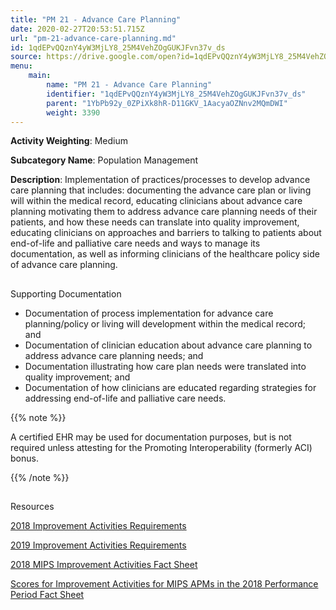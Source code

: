 ```yaml
---
title: "PM 21 - Advance Care Planning"
date: 2020-02-27T20:53:51.715Z
url: "pm-21-advance-care-planning.md"
id: 1qdEPvQQznY4yW3MjLY8_25M4VehZOgGUKJFvn37v_ds
source: https://drive.google.com/open?id=1qdEPvQQznY4yW3MjLY8_25M4VehZOgGUKJFvn37v_ds
menu:
    main:
        name: "PM 21 - Advance Care Planning"
        identifier: "1qdEPvQQznY4yW3MjLY8_25M4VehZOgGUKJFvn37v_ds"
        parent: "1YbPb92y_0ZPiXk8hR-D11GKV_1AacyaOZNnv2MQmDWI"
        weight: 3390
---
```









**Activity Weighting**: Medium

**Subcategory Name**: Population Management

**Description**: Implementation of practices/processes to develop advance care planning that includes: documenting the advance care plan or living will within the medical record, educating clinicians about advance care planning motivating them to address advance care planning needs of their patients, and how these needs can translate into quality improvement, educating clinicians on approaches and barriers to talking to patients about end-of-life and palliative care needs and ways to manage its documentation, as well as informing clinicians of the healthcare policy side of advance care planning.







## 

Supporting Documentation

* Documentation of process implementation for advance care planning/policy or living will development within the medical record; and 
* Documentation of clinician education about advance care planning to address advance care planning needs; and 
* Documentation illustrating how care plan needs were translated into quality improvement; and 
* Documentation of how clinicians are educated regarding strategies for addressing end-of-life and palliative care needs.

{{% note %}}

A certified EHR may be used for documentation purposes, but is not required unless attesting for the Promoting Interoperability (formerly ACI) bonus.

{{% /note %}}


## 

Resources

[2018 Improvement Activities Requirements](https://qpp.cms.gov/mips/improvement-activities?py=2018)

[2019 Improvement Activities Requirements](https://qpp.cms.gov/mips/improvement-activities?py=2019)

[2018 MIPS Improvement Activities Fact Sheet](https://qpp.cms.gov/resource/2018%20MIPS%20Improvement%20Activities%20Fact%20Sheet)

[Scores for Improvement Activities for MIPS APMs in the 2018 Performance Period Fact Sheet](https://qpp.cms.gov/resource/2018%20MIPS%20APMs%20improvement%20Activities%20scores%20fact%20sheet)

